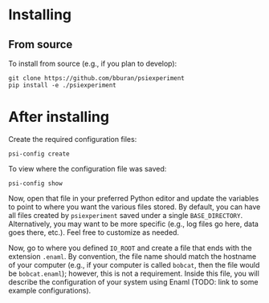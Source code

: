# Installing

## From source

To install from source (e.g., if you plan to develop):

    git clone https://github.com/bburan/psiexperiment
    pip install -e ./psiexperiment

# After installing

Create the required configuration files:

    psi-config create

To view where the configuration file was saved:

    psi-config show

Now, open that file in your preferred Python editor and update the variables to point to where you want the various files stored. By default, you can have all files created by `psiexperiment` saved under a single `BASE_DIRECTORY`. Alternatively, you may want to be more specific (e.g., log files go here, data goes there, etc.). Feel free to customize as needed.

Now, go to where you defined `IO_ROOT` and create a file that ends with the extension `.enaml`. By convention, the file name should match the hostname of your computer (e.g., if your computer is called `bobcat`, then the file would be `bobcat.enaml`); however, this is not a requirement. Inside this file, you will describe the configuration of your system using Enaml (TODO: link to some example configurations). 


